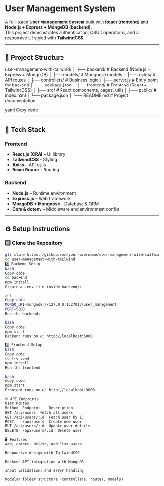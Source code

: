 # User Management System

A full-stack **User Management System** built with **React (frontend)** and **Node.js + Express + MongoDB (backend)**.  
This project demonstrates authentication, CRUD operations, and a responsive UI styled with **TailwindCSS**.

---

## 📂 Project Structure

user-management-with-tailwind/
│
├── backend/ # Backend (Node.js + Express + MongoDB)
│ ├── models/ # Mongoose models
│ ├── routes/ # API routes
│ ├── controllers/ # Business logic
│ ├── server.js # Entry point for backend
│ └── package.json
│
├── frontend/ # Frontend (React + TailwindCSS)
│ ├── src/ # React components, pages, utils
│ ├── public/ # index.html
│ └── package.json
│
└── README.md # Project documentation

yaml
Copy code

---

## 🚀 Tech Stack

### Frontend
- **React.js (CRA)** – UI library
- **TailwindCSS** – Styling
- **Axios** – API calls
- **React Router** – Routing

### Backend
- **Node.js** – Runtime environment
- **Express.js** – Web framework
- **MongoDB + Mongoose** – Database & ORM
- **Cors & dotenv** – Middleware and environment config

---

## ⚙️ Setup Instructions

### 1️⃣ Clone the Repository
```bash
git clone https://github.com/your-username/user-management-with-tailwind.git
cd user-management-with-tailwind
2️⃣ Backend Setup
bash
Copy code
cd backend
npm install
Create a .env file inside backend/:

ini
Copy code
MONGO_URI=mongodb://127.0.0.1:27017/user_management
PORT=5000
Run the backend:

bash
Copy code
npm start
Backend runs on 👉 http://localhost:5000

3️⃣ Frontend Setup
bash
Copy code
cd frontend
npm install
Run the frontend:

bash
Copy code
npm start
Frontend runs on 👉 http://localhost:3000

🌐 API Endpoints
User Routes
Method	Endpoint	Description
GET	/api/users	Fetch all users
GET	/api/users/:id	Fetch user by ID
POST	/api/users	Create new user
PUT	/api/users/:id	Update user details
DELETE	/api/users/:id	Delete user

🖥️ Features
Add, update, delete, and list users

Responsive design with TailwindCSS

Backend API integration with MongoDB

Input validations and error handling

Modular folder structure (controllers, routes, models)
